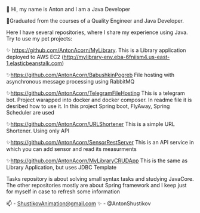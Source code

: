 👋 Hi, my name is Anton and I am a Java Developer

👀Graduated from the courses of a Quality Engineer and Java Developer. 

Here I have several repositories, where I share my experience using Java.
Try to use my pet projects:

✨ https://github.com/AntonAcorn/MyLibrary. 
This is a Library application deployed to AWS EC2 (http://mylibrary-env.eba-6fniism4.us-east-1.elasticbeanstalk.com)

✨https://github.com/AntonAcorn/BabushkinPogreb
File hosting with asynchronous message processing using RabbitMQ

✨https://github.com/AntonAcorn/TelegramFileHosting
This is a telegram bot. Project warapped into docker and docker composer. In readme file it is desribed how to use it.
In this project Spring boot, FlyAway, Spring Scheduler are used

✨https://github.com/AntonAcorn/URLShortener
This is a simple URL Shortener. Using only API

✨https://github.com/AntonAcorn/SensorRestServer
This is an API service in which you can add sensor and read its measurments

✨https://github.com/AntonAcorn/MyLibraryCRUDApp
This is the same as Library Application, but uses JDBC Template

Tasks repository is about solving small syntax tasks and studying JavaCore.
The other repositories mostly are about Spring framework and I keep just for myself in case to refresh some information

📫 - ShustikovAnimation@gmail.com
✨ - @AntonShustikov

<!---
AntonAcorn/AntonAcorn is a ✨ special ✨ repository because its `README.md` (this file) appears on your GitHub profile.
You can click the Preview link to take a look at your changes.
--->
